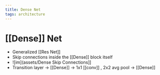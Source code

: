 ```yaml
---
title: Dense Net
tags: architecture
---
```


# [[Dense]] Net
- Generalized [[Res Net]]
- Skip connections inside the [[Dense]] block itself
- ![im](assets/Dense Skip Connections]]
- Transition layer -> [[Dense]] -> 1x1 [[conv]] , 2x2 avg pool -> [[Dense]]











































